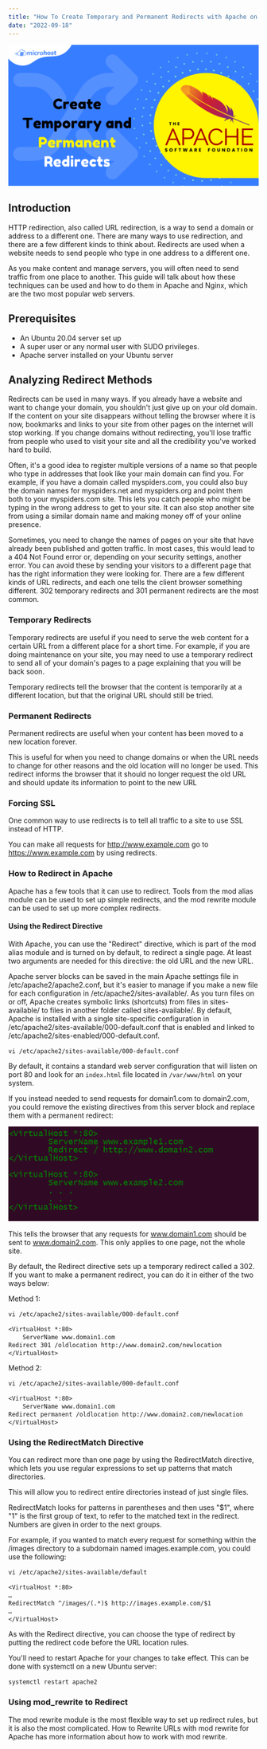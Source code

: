 ```yaml
---
title: "How To Create Temporary and Permanent Redirects with Apache on Ubuntu"
date: "2022-09-18"
---
```


![How to create temporary and permanent redirects with apache](images/How-To-Create-Temporary-and-Permanent-Redirects-with-Apache-1024x576.png)

## Introduction

HTTP redirection, also called URL redirection, is a way to send a domain or address to a different one. There are many ways to use redirection, and there are a few different kinds to think about. Redirects are used when a website needs to send people who type in one address to a different one.

As you make content and manage servers, you will often need to send traffic from one place to another. This guide will talk about how these techniques can be used and how to do them in Apache and Nginx, which are the two most popular web servers.

## Prerequisites

- An Ubuntu 20.04 server set up
- A super user or any normal user with SUDO privileges.
- Apache server installed on your Ubuntu server

## Analyzing Redirect Methods

Redirects can be used in many ways. If you already have a website and want to change your domain, you shouldn't just give up on your old domain. If the content on your site disappears without telling the browser where it is now, bookmarks and links to your site from other pages on the internet will stop working. If you change domains without redirecting, you'll lose traffic from people who used to visit your site and all the credibility you've worked hard to build.

Often, it's a good idea to register multiple versions of a name so that people who type in addresses that look like your main domain can find you. For example, if you have a domain called myspiders.com, you could also buy the domain names for myspiders.net and myspiders.org and point them both to your myspiders.com site. This lets you catch people who might be typing in the wrong address to get to your site. It can also stop another site from using a similar domain name and making money off of your online presence.

Sometimes, you need to change the names of pages on your site that have already been published and gotten traffic. In most cases, this would lead to a 404 Not Found error or, depending on your security settings, another error. You can avoid these by sending your visitors to a different page that has the right information they were looking for. There are a few different kinds of URL redirects, and each one tells the client browser something different. 302 temporary redirects and 301 permanent redirects are the most common.

### Temporary Redirects

Temporary redirects are useful if you need to serve the web content for a certain URL from a different place for a short time. For example, if you are doing maintenance on your site, you may need to use a temporary redirect to send all of your domain's pages to a page explaining that you will be back soon.

Temporary redirects tell the browser that the content is temporarily at a different location, but that the original URL should still be tried.

### Permanent Redirects

Permanent redirects are useful when your content has been moved to a new location forever.

This is useful for when you need to change domains or when the URL needs to change for other reasons and the old location will no longer be used. This redirect informs the browser that it should no longer request the old URL and should update its information to point to the new URL

### Forcing SSL

One common way to use redirects is to tell all traffic to a site to use SSL instead of HTTP.

You can make all requests for http://www.example.com go to https://www.example.com by using redirects.

### How to Redirect in Apache

Apache has a few tools that it can use to redirect. Tools from the mod alias module can be used to set up simple redirects, and the mod rewrite module can be used to set up more complex redirects.

#### Using the Redirect Directive

With Apache, you can use the "Redirect" directive, which is part of the mod alias module and is turned on by default, to redirect a single page. At least two arguments are needed for this directive: the old URL and the new URL.

Apache server blocks can be saved in the main Apache settings file in /etc/apache2/apache2.conf, but it's easier to manage if you make a new file for each configuration in /etc/apache2/sites-available/. As you turn files on or off, Apache creates symbolic links (shortcuts) from files in sites-available/ to files in another folder called sites-available/. By default, Apache is installed with a single site-specific configuration in /etc/apache2/sites-available/000-default.conf that is enabled and linked to /etc/apache2/sites-enabled/000-default.conf.

```
vi /etc/apache2/sites-available/000-default.conf
```
By default, it contains a standard web server configuration that will listen on port 80 and look for an `index.html` file located in `/var/www/html` on your system.

If you instead needed to send requests for domain1.com to domain2.com, you could remove the existing directives from this server block and replace them with a permanent redirect:

![](images/image-77.png)

This tells the browser that any requests for www.domain1.com should be sent to www.domain2.com. This only applies to one page, not the whole site.

By default, the Redirect directive sets up a temporary redirect called a 302. If you want to make a permanent redirect, you can do it in either of the two ways below:

Method 1:

```
vi /etc/apache2/sites-available/000-default.conf
```
```
<VirtualHost *:80>
	ServerName www.domain1.com
Redirect 301 /oldlocation http://www.domain2.com/newlocation
</VirtualHost>
```

Method 2:

```
vi /etc/apache2/sites-available/000-default.conf
```
```
<VirtualHost *:80>
	ServerName www.domain1.com
Redirect permanent /oldlocation http://www.domain2.com/newlocation
</VirtualHost>
```

### Using the RedirectMatch Directive

You can redirect more than one page by using the RedirectMatch directive, which lets you use regular expressions to set up patterns that match directories.

This will allow you to redirect entire directories instead of just single files.

RedirectMatch looks for patterns in parentheses and then uses "$1", where "1" is the first group of text, to refer to the matched text in the redirect. Numbers are given in order to the next groups.

For example, if you wanted to match every request for something within the /images directory to a subdomain named images.example.com, you could use the following:

```
vi /etc/apache2/sites-available/default
```
```
<VirtualHost *:80>
…
RedirectMatch ^/images/(.*)$ http://images.example.com/$1
…
</VirtualHost>
```

As with the Redirect directive, you can choose the type of redirect by putting the redirect code before the URL location rules.

You'll need to restart Apache for your changes to take effect. This can be done with systemctl on a new Ubuntu server:

```
systemctl restart apache2
```
### Using mod\_rewrite to Redirect

The mod rewrite module is the most flexible way to set up redirect rules, but it is also the most complicated. How to Rewrite URLs with mod rewrite for Apache has more information about how to work with mod rewrite.
